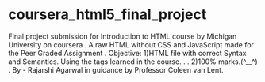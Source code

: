 # coursera_html5_final_project
Final project submission for Introduction to HTML course by Michigan University on coursera
.
A raw HTML without CSS and JavaScript made for the Peer Graded Assignment
.
Objective:  1)HTML file with correct Syntax and Semantics. Using the tags learned in the course.
.
.           2)100% marks.(^__^)
.
By - Rajarshi Agarwal in guidance by Professor Coleen van Lent.
